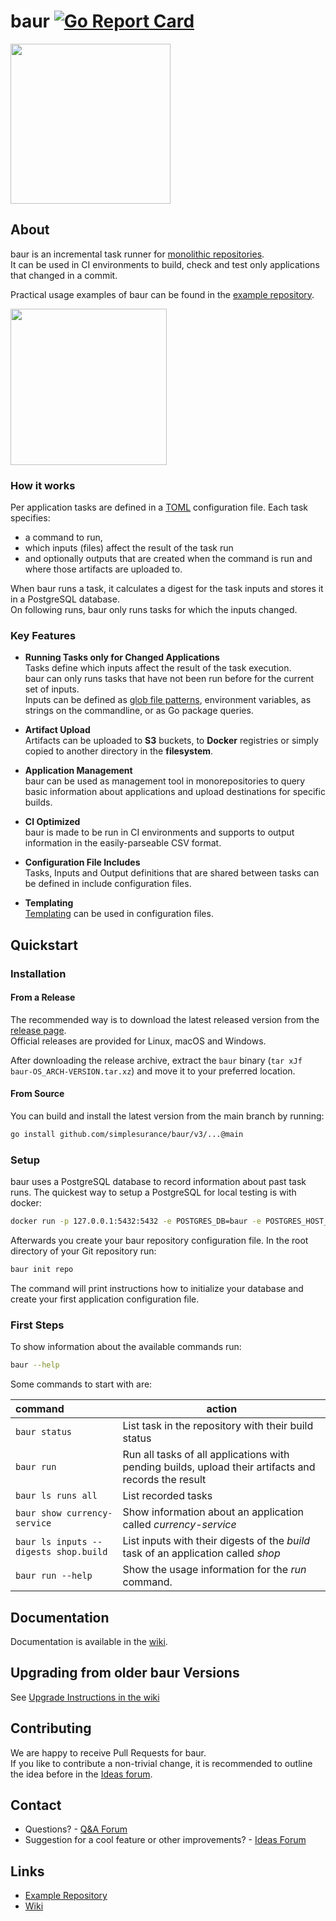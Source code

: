 # baur [![Go Report Card](https://goreportcard.com/badge/github.com/simplesurance/baur)](https://goreportcard.com/report/github.com/simplesurance/baur)

<img src="https://github.com/simplesurance/baur/wiki/media/baur.png" width="256" height="256">

## About

baur is an incremental task runner for [monolithic
repositories](https://en.wikipedia.org/wiki/Monorepo). \
It can be used in CI environments to build, check and test only applications
that changed in a commit.

Practical usage examples of baur can be found in the [example
repository](https://github.com/simplesurance/baur-example).

<a href="https://asciinema.org/a/410274?rows=45" target="_blank"><img src="https://asciinema.org/a/410274.svg" height="250"/></a>

### How it works

Per application tasks are defined in a [TOML](https://github.com/toml-lang/toml)
configuration file. Each task specifies:

* a command to run,
* which inputs (files) affect the result of the task run
* and optionally outputs that are created when the command is run and where
  those artifacts are uploaded to.

When baur runs a task, it calculates a digest for the task inputs and stores it
in a PostgreSQL database. \
On following runs, baur only runs tasks for which the inputs changed.

### Key Features

* **Running Tasks only for Changed Applications** \
  Tasks define which inputs affect the result of the task execution. \
  baur can only runs tasks that have not been run before for the current set of
  inputs.
  \
  Inputs can be defined as
  [glob file patterns](https://en.wikipedia.org/wiki/Glob_(programming)),
  environment variables, as strings on the commandline, or as Go package
  queries.

* **Artifact Upload** \
  Artifacts can be uploaded to **S3** buckets, to **Docker** registries or
  simply copied to another directory in the **filesystem**.

* **Application Management** \
  baur can be used as management tool in monorepositories to query basic
  information about applications and upload destinations for specific builds.

* **CI Optimized** \
  baur is made to be run in CI environments and supports to output information
  in the easily-parseable CSV format.

* **Configuration File Includes** \
  Tasks, Inputs and Output definitions that are shared between tasks can be
  defined in include configuration files.

* **Templating** \
  [Templating](https://github.com/simplesurance/baur/wiki/v2-Configuration#templating-in-configuration-files)
  can be used in configuration files.

## Quickstart

### Installation

#### From a Release

The recommended way is to download the latest released version from the [release
page](https://github.com/simplesurance/baur/releases). \
Official releases are provided for Linux, macOS and Windows.

After downloading the release archive, extract the `baur` binary
(`tar xJf baur-OS_ARCH-VERSION.tar.xz`) and move it to your preferred location.

#### From Source

You can build and install the latest version from the main branch by running:

```sh
go install github.com/simplesurance/baur/v3/...@main
```

### Setup

baur uses a PostgreSQL database to record information about past task runs. The
quickest way to setup a PostgreSQL for local testing is with docker:

```sh
docker run -p 127.0.0.1:5432:5432 -e POSTGRES_DB=baur -e POSTGRES_HOST_AUTH_METHOD=trust postgres:latest
```

Afterwards you create your baur repository configuration file.
In the root directory of your Git repository run:

```sh
baur init repo
```

The command will print instructions how to initialize your database and create
your first application configuration file.

### First Steps

To show information about the available commands run:

```sh
baur --help
```

Some commands to start with are:

| command                               | action                                                                                               |
|:--------------------------------------|------------------------------------------------------------------------------------------------------|
| `baur status`                         | List task in the repository with their build status                                                  |
| `baur run`                            | Run all tasks of all applications with pending builds, upload their artifacts and records the result |
| `baur ls runs all`                    | List recorded tasks                                                                                  |
| `baur show currency-service`          | Show information about an application called *currency-service*                                      |
| `baur ls inputs --digests shop.build` | List inputs with their digests of the *build* task of an application called *shop*                   |
| `baur run --help`                     | Show the usage information for the *run* command.                                                    |

## Documentation

Documentation is available in the [wiki](https://github.com/simplesurance/baur/wiki).

## Upgrading from older baur Versions

See [Upgrade Instructions in the wiki](https://github.com/simplesurance/baur/wiki#upgrade-guide)

## Contributing

We are happy to receive Pull Requests for baur. \
If you like to contribute a non-trivial change, it is recommended to outline the
idea before in the [Ideas forum](https://github.com/simplesurance/baur/discussions/categories/ideas).

## Contact

* Questions? -  [Q&A Forum](https://github.com/simplesurance/baur/discussions/categories/q-a)
* Suggestion for a cool feature or other improvements? - [Ideas Forum](https://github.com/simplesurance/baur/discussions/categories/ideas)

## Links

* [Example Repository](https://github.com/simplesurance/baur-example)
* [Wiki](https://github.com/simplesurance/baur/wiki)
